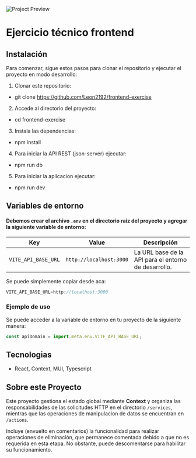 ![Project Preview](https://encrypted-tbn0.gstatic.com/images?q=tbn:ANd9GcTxoF-12UQ55BcGVU0UwItzoZbu667nnNdcJA&s)

# Ejercicio técnico frontend

## Instalación 

Para comenzar, sigue estos pasos para clonar el repositorio y ejecutar el proyecto en modo desarrollo:

1. Clonar este repositorio:

  - git clone https://github.com/Leon2192/frontend-exercise

2. Accede al directorio del proyecto:

  - cd frontend-exercise

3. Instala las dependencias:

  - npm install

4. Para iniciar la API REST (json-server) ejecutar:
  - npm run db

5. Para iniciar la aplicacion ejecutar:
  - npm run dev

## Variables de entorno

#### Debemos crear el archivo `.env` en el directorio raíz del proyecto y agregar la siguiente variable de entorno:

| Key                | Value               | Descripción                      |
|--------------------|---------------------|----------------------------------|
| `VITE_API_BASE_URL` | `http://localhost:3000` | La URL base de la API para el entorno de desarrollo. |

Se puede simplemente copiar desde aca:

```javascript
VITE_API_BASE_URL=http://localhost:3000
```

### Ejemplo de uso

Se puede acceder a la variable de entorno en tu proyecto de la siguiente manera:

```javascript
const apiDomain = import.meta.env.VITE_API_BASE_URL;
```
## Tecnologias

* React, Context, MUI, Typescript


## Sobre este Proyecto

Este proyecto gestiona el estado global mediante **Context** y organiza las responsabilidades de las solicitudes HTTP en el directorio `/services`, mientras que las operaciones de manipulacion de datos se encuentran en `/actions`. 

Incluye (envuelto en comentarios) la funcionalidad para realizar operaciones de eliminación, que permanece comentada debido a que no es requerida en esta etapa. No obstante, puede descomentarse para habilitar su funcionamiento.
